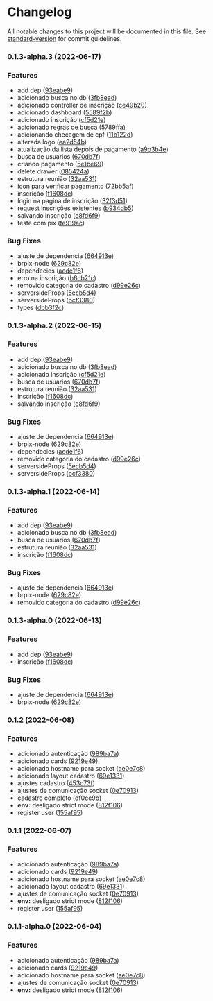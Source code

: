 # Changelog

All notable changes to this project will be documented in this file. See [standard-version](https://github.com/conventional-changelog/standard-version) for commit guidelines.

### 0.1.3-alpha.3 (2022-06-17)


### Features

* add dep ([93eabe9](https://github.com/leguass7/speed-bt/commit/93eabe9dd114cb1517c72a73dee56d5ca0f0ee4c))
* adicionado busca no db ([3fb8ead](https://github.com/leguass7/speed-bt/commit/3fb8ead310932a0a75717ccf1457ed8b322d486c))
* adicionado controller de inscrição ([ce49b20](https://github.com/leguass7/speed-bt/commit/ce49b20ef9b41a4267d0f570ed4fe2be2b8f59fb))
* adicionado dashboard ([5589f2b](https://github.com/leguass7/speed-bt/commit/5589f2ba64348eee66add99f99b0cd3cb484985a))
* adicionado inscrição ([cf5d21e](https://github.com/leguass7/speed-bt/commit/cf5d21ecb9c1ddb06bab24950331f09f0cd67fe7))
* adicionado regras de busca ([5789ffa](https://github.com/leguass7/speed-bt/commit/5789ffae9c39dedbd31ceb84cbb2fee6b39a20d0))
* adicionando checagem de cpf ([11b122d](https://github.com/leguass7/speed-bt/commit/11b122dfbaefca2e0e17089bed85c7079b8b1df2))
* alterada logo ([ea2d54b](https://github.com/leguass7/speed-bt/commit/ea2d54b437c363b4e7c4b9d5ea054ed765bd3919))
* atualização da lista depois de pagamento ([a9b3b4e](https://github.com/leguass7/speed-bt/commit/a9b3b4e8dfafaf43d846f9d4c542405f1c4c0995))
* busca de usuarios ([670db7f](https://github.com/leguass7/speed-bt/commit/670db7fa540d697fa38d4eb3be4a41b455066800))
* criando pagamento ([5e1be69](https://github.com/leguass7/speed-bt/commit/5e1be69d118befc543d111bf47ec5c407f92da30))
* delete drawer ([085424a](https://github.com/leguass7/speed-bt/commit/085424af8534b9868e40ed7904736f79526c34e7))
* estrutura reunião ([32aa531](https://github.com/leguass7/speed-bt/commit/32aa531817e811557a29abd21dbf41f1c8d96240))
* icon para verificar pagamento ([72bb5af](https://github.com/leguass7/speed-bt/commit/72bb5af78ec366b8255bbc4b57f44268c3df52ba))
* inscrição ([f1608dc](https://github.com/leguass7/speed-bt/commit/f1608dc8d5c562f0578f45edb0506edccf786e63))
* login na pagina de inscrição ([32f3d51](https://github.com/leguass7/speed-bt/commit/32f3d5149f11c2a648f6a5e460ad1f8195660bf3))
* request inscrições existentes ([b934db5](https://github.com/leguass7/speed-bt/commit/b934db50da6843a58e5f229cae557bf1cdc38f6e))
* salvando inscrição ([e8fd6f9](https://github.com/leguass7/speed-bt/commit/e8fd6f98e1426aa282cbc3c68d172acdf6a577bb))
* teste com pix ([fe919ac](https://github.com/leguass7/speed-bt/commit/fe919ac9fe549ac9881644bcb282f130682e3d4b))


### Bug Fixes

* ajuste de dependencia ([664913e](https://github.com/leguass7/speed-bt/commit/664913e302499eaa9521abc6afa114c724530b79))
* brpix-node ([629c82e](https://github.com/leguass7/speed-bt/commit/629c82eb9ad8772b20e992b2cc56cef5a1357dad))
* dependecies ([aede1f6](https://github.com/leguass7/speed-bt/commit/aede1f67769b5a2b0bc7b51ef9df488bd7a32041))
* erro na inscrição ([b6cb21c](https://github.com/leguass7/speed-bt/commit/b6cb21cdb7a0d89c0da1e534d53d23fc06e2d51f))
* removido categoria do cadastro ([d99e26c](https://github.com/leguass7/speed-bt/commit/d99e26c50210480806d98211ea9296fb5faad51f))
* serversideProps ([5ecb5d4](https://github.com/leguass7/speed-bt/commit/5ecb5d4441d01567f67c795a0781a2c75b01c427))
* serversideProps ([bcf3380](https://github.com/leguass7/speed-bt/commit/bcf3380fe430ca7ad8d4c048e97cfe545a79aea7))
* types ([dbb3f2c](https://github.com/leguass7/speed-bt/commit/dbb3f2cb49748e62b4795c8048266fb4d2d72def))

### 0.1.3-alpha.2 (2022-06-15)


### Features

* add dep ([93eabe9](https://github.com/leguass7/speed-bt/commit/93eabe9dd114cb1517c72a73dee56d5ca0f0ee4c))
* adicionado busca no db ([3fb8ead](https://github.com/leguass7/speed-bt/commit/3fb8ead310932a0a75717ccf1457ed8b322d486c))
* adicionado inscrição ([cf5d21e](https://github.com/leguass7/speed-bt/commit/cf5d21ecb9c1ddb06bab24950331f09f0cd67fe7))
* busca de usuarios ([670db7f](https://github.com/leguass7/speed-bt/commit/670db7fa540d697fa38d4eb3be4a41b455066800))
* estrutura reunião ([32aa531](https://github.com/leguass7/speed-bt/commit/32aa531817e811557a29abd21dbf41f1c8d96240))
* inscrição ([f1608dc](https://github.com/leguass7/speed-bt/commit/f1608dc8d5c562f0578f45edb0506edccf786e63))
* salvando inscrição ([e8fd6f9](https://github.com/leguass7/speed-bt/commit/e8fd6f98e1426aa282cbc3c68d172acdf6a577bb))


### Bug Fixes

* ajuste de dependencia ([664913e](https://github.com/leguass7/speed-bt/commit/664913e302499eaa9521abc6afa114c724530b79))
* brpix-node ([629c82e](https://github.com/leguass7/speed-bt/commit/629c82eb9ad8772b20e992b2cc56cef5a1357dad))
* dependecies ([aede1f6](https://github.com/leguass7/speed-bt/commit/aede1f67769b5a2b0bc7b51ef9df488bd7a32041))
* removido categoria do cadastro ([d99e26c](https://github.com/leguass7/speed-bt/commit/d99e26c50210480806d98211ea9296fb5faad51f))
* serversideProps ([5ecb5d4](https://github.com/leguass7/speed-bt/commit/5ecb5d4441d01567f67c795a0781a2c75b01c427))
* serversideProps ([bcf3380](https://github.com/leguass7/speed-bt/commit/bcf3380fe430ca7ad8d4c048e97cfe545a79aea7))

### 0.1.3-alpha.1 (2022-06-14)


### Features

* add dep ([93eabe9](https://github.com/leguass7/speed-bt/commit/93eabe9dd114cb1517c72a73dee56d5ca0f0ee4c))
* adicionado busca no db ([3fb8ead](https://github.com/leguass7/speed-bt/commit/3fb8ead310932a0a75717ccf1457ed8b322d486c))
* busca de usuarios ([670db7f](https://github.com/leguass7/speed-bt/commit/670db7fa540d697fa38d4eb3be4a41b455066800))
* estrutura reunião ([32aa531](https://github.com/leguass7/speed-bt/commit/32aa531817e811557a29abd21dbf41f1c8d96240))
* inscrição ([f1608dc](https://github.com/leguass7/speed-bt/commit/f1608dc8d5c562f0578f45edb0506edccf786e63))


### Bug Fixes

* ajuste de dependencia ([664913e](https://github.com/leguass7/speed-bt/commit/664913e302499eaa9521abc6afa114c724530b79))
* brpix-node ([629c82e](https://github.com/leguass7/speed-bt/commit/629c82eb9ad8772b20e992b2cc56cef5a1357dad))
* removido categoria do cadastro ([d99e26c](https://github.com/leguass7/speed-bt/commit/d99e26c50210480806d98211ea9296fb5faad51f))

### 0.1.3-alpha.0 (2022-06-13)


### Features

* add dep ([93eabe9](https://github.com/leguass7/speed-bt/commit/93eabe9dd114cb1517c72a73dee56d5ca0f0ee4c))
* inscrição ([f1608dc](https://github.com/leguass7/speed-bt/commit/f1608dc8d5c562f0578f45edb0506edccf786e63))


### Bug Fixes

* ajuste de dependencia ([664913e](https://github.com/leguass7/speed-bt/commit/664913e302499eaa9521abc6afa114c724530b79))
* brpix-node ([629c82e](https://github.com/leguass7/speed-bt/commit/629c82eb9ad8772b20e992b2cc56cef5a1357dad))

### 0.1.2 (2022-06-08)


### Features

* adicionado autenticação ([989ba7a](https://github.com/leguass7/speed-bt/commit/989ba7aa670bcd241e3cd6839312816045b752cf))
* adicionado cards ([9219e49](https://github.com/leguass7/speed-bt/commit/9219e490ade96997a68fc66f93428a85d86bf353))
* adicionado hostname para socket ([ae0e7c8](https://github.com/leguass7/speed-bt/commit/ae0e7c80f3b08e168a20b0130c78d354045d3256))
* adicionado layout cadastro ([69e1331](https://github.com/leguass7/speed-bt/commit/69e133176eb65e90de1a1166455dcadd805c970f))
* ajustes cadastro ([453c73f](https://github.com/leguass7/speed-bt/commit/453c73fa86268db59f3a1d35aa8e3127f5899aee))
* ajustes de comunicação socket ([0e70913](https://github.com/leguass7/speed-bt/commit/0e709130d06f7e81d17991ce33f9f6f3364c5e10))
* cadastro completo ([df0ce9b](https://github.com/leguass7/speed-bt/commit/df0ce9b3344e191de7738bca226c046e4e0868e4))
* **env:** desligado strict mode ([812f106](https://github.com/leguass7/speed-bt/commit/812f1069759d97dcd55df120328353af05bbb265))
* register user ([155af95](https://github.com/leguass7/speed-bt/commit/155af95e086876ea9ddfc2cf1ba60142f8cb85a4))

### 0.1.1 (2022-06-07)


### Features

* adicionado autenticação ([989ba7a](https://github.com/leguass7/speed-bt/commit/989ba7aa670bcd241e3cd6839312816045b752cf))
* adicionado cards ([9219e49](https://github.com/leguass7/speed-bt/commit/9219e490ade96997a68fc66f93428a85d86bf353))
* adicionado hostname para socket ([ae0e7c8](https://github.com/leguass7/speed-bt/commit/ae0e7c80f3b08e168a20b0130c78d354045d3256))
* adicionado layout cadastro ([69e1331](https://github.com/leguass7/speed-bt/commit/69e133176eb65e90de1a1166455dcadd805c970f))
* ajustes de comunicação socket ([0e70913](https://github.com/leguass7/speed-bt/commit/0e709130d06f7e81d17991ce33f9f6f3364c5e10))
* **env:** desligado strict mode ([812f106](https://github.com/leguass7/speed-bt/commit/812f1069759d97dcd55df120328353af05bbb265))
* register user ([155af95](https://github.com/leguass7/speed-bt/commit/155af95e086876ea9ddfc2cf1ba60142f8cb85a4))

### 0.1.1-alpha.0 (2022-06-04)


### Features

* adicionado autenticação ([989ba7a](https://github.com/leguass7/speed-bt/commit/989ba7aa670bcd241e3cd6839312816045b752cf))
* adicionado cards ([9219e49](https://github.com/leguass7/speed-bt/commit/9219e490ade96997a68fc66f93428a85d86bf353))
* adicionado hostname para socket ([ae0e7c8](https://github.com/leguass7/speed-bt/commit/ae0e7c80f3b08e168a20b0130c78d354045d3256))
* ajustes de comunicação socket ([0e70913](https://github.com/leguass7/speed-bt/commit/0e709130d06f7e81d17991ce33f9f6f3364c5e10))
* **env:** desligado strict mode ([812f106](https://github.com/leguass7/speed-bt/commit/812f1069759d97dcd55df120328353af05bbb265))
